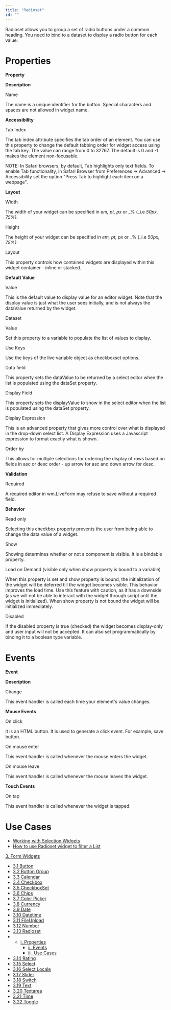 ```yaml
---
title: "Radioset"
id: ""
---
```


Radioset allows you to group a set of radio buttons under a common heading. You need to bind to a dataset to display a radio button for each value.

# Properties

**Property**

**Description**

Name

The name is a unique identifier for the button. Special characters and spaces are not allowed in widget name.

**Accessibility**

Tab Index

The tab index attribute specifies the tab order of an element. You can use this property to change the default tabbing order for widget access using the tab key. The value can range from 0 to 32767. The default is 0 and -1 makes the element non-focusable.

NOTE: In Safari browsers, by default, Tab highlights only text fields. To enable Tab functionality, in Safari Browser from Preferences -> Advanced -> Accessibility set the option "Press Tab to highlight each item on a webpage".

**Layout**

Width

The width of your widget can be specified in _em, pt, px_ or _% (_i.e _50px, 75%)._

Height

The height of your widget can be specified in _em, pt, px_ or _% (_i.e _50px, 75%)._

Layout

This property controls how contained widgets are displayed within this widget container - inline or stacked.

**Default Value**

Value

This is the default value to display value for an editor widget. Note that the display value is just what the user sees initially, and is not always the dataValue returned by the widget.

Dataset

Value

Set this property to a variable to populate the list of values to display.

Use Keys

Use the keys of the live variable object as checkboxset options.

Data field

This property sets the dataValue to be returned by a select editor when the list is populated using the dataSet property.

Display Field

This property sets the displayValue to show in the select editor when the list is populated using the dataSet property.

Display Expression

This is an advanced property that gives more control over what is displayed in the drop-down select list. A Display Expression uses a Javascript expression to format exactly what is shown.

Order by

This allows for multiple selections for ordering the display of rows based on fields in asc or desc order - up arrow for asc and down arrow for desc.

**Validation**

Required

A required editor in wm.LiveForm may refuse to save without a required field.

**Behavior**

Read only

Selecting this checkbox property prevents the user from being able to change the data value of a widget.

Show

Showing determines whether or not a component is visible. It is a bindable property.

Load on Demand (visible only when show property is bound to a variable)

When this property is set and show property is bound, the initialization of the widget will be deferred till the widget becomes visible. This behavior improves the load time. Use this feature with caution, as it has a downside (as we will not be able to interact with the widget through script until the widget is initialized). When show property is not bound the widget will be initialized immediately.

Disabled

If the disabled property is true (checked) the widget becomes display-only and user input will not be accepted. It can also set programmatically by binding it to a boolean type variable.

# Events

**Event**

**Description**

Change

This event handler is called each time your element's value changes.

**Mouse Events**

On click

It is an HTML button. It is used to generate a click event. For example, save button.

On mouse enter

This event handler is called whenever the mouse enters the widget.

On mouse leave

This event handler is called whenever the mouse leaves the widget.

**Touch Events**

On tap

This event handler is called whenever the widget is tapped.

# Use Cases

- [Working with Selection Widgets](/learn/how-tos/selection-widgets-use-case/)
- [How to use Radioset widget to filter a List](/learn/how-tos/radioset-filter-list/)

[3\. Form Widgets](/learn/app-development/widgets/widget-library/#form)

- [3.1 Button](/learn/app-development/widgets/form/button/)
- [3.2 Button Group](/learn/app-development/widgets/form/button-group/)
- [3.3 Calendar](/learn/app-development/widgets/form/calendar/)
- [3.4 Checkbox](/learn/app-development/widgets/form/checkbox/)
- [3.5 CheckboxSet](/learn/app-development/widgets/form/checkboxset/)
- [3.6 Chips](/learn/app-development/widgets/form-widgets/chips/)
- [3.7 Color Picker](/learn/app-development/widgets/form/color-picker/)
- [3.8 Currency](/learn/app-development/widgets/form/currency/)
- [3.9 Date](/learn/app-development/widgets/form-widgets/date-time-datetime/)
- [3.10 Datetime](/learn/app-development/widgets/form-widgets/date-time-datetime/)
- [3.11 FileUpload](/learn/app-development/widgets/form/file-upload/)
- [3.12 Number](/learn/app-development/widgets/form-widgets/number/)
- [3.13 Radioset](#)
- - [i. Properties](#properties)
    - [ii. Events](#events)
    - [iii. Use Cases](#use-cases)
- [3.14 Rating](/learn/app-development/widgets/form/rating/)
- [3.15 Select](/learn/app-development/widgets/form/select/)
- [3.16 Select Locale](/learn/app-development/widgets/form/select-locale/)
- [3.17 Slider](/learn/app-development/widgets/form/slider/)
- [3.18 Switch](/learn/app-development/widgets/form/switch/)
- [3.19 Text](/learn/app-development/widgets/form/text/)
- [3.20 Textarea](/learn/app-development/widgets/form/textarea/)
- [3.21 Time](/learn/app-development/widgets/form-widgets/date-time-datetime/)
- [3.22 Toggle](/learn/app-development/widgets/form/toggle/)
